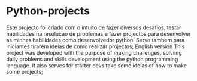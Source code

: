 # Python-projects
Este projecto foi criado com o intuito  de fazer diversos desafios, testar habilidades  na resolucao de problemas e fazer projectos para desenvolver as minhas habilidades como desenvolvedor python.
Serve tambem para iniciantes tirarem ideias de como realizar projectos;
English version
This project was developed  with the purpose of making challenges, solviing daily problems and skills development using the python programming language.
It also serves for starter devs take some ideias of how to make some projects;
